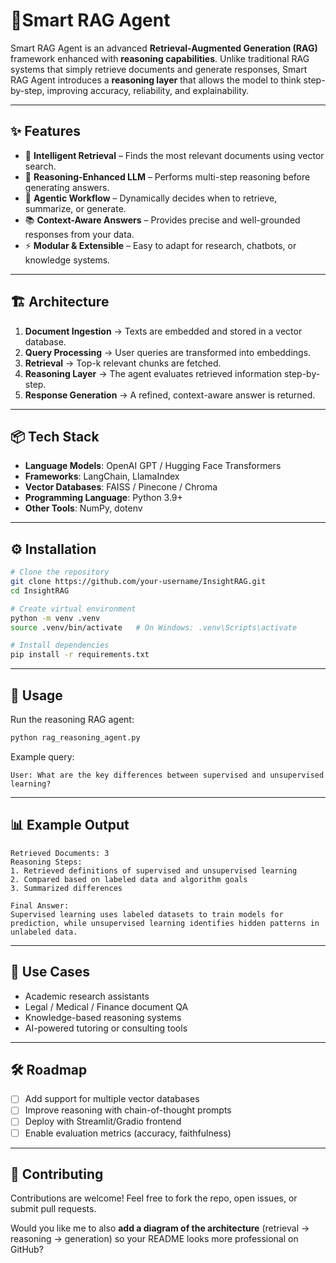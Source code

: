 

# 🚀Smart RAG Agent

Smart RAG Agent is an advanced **Retrieval-Augmented Generation (RAG)** framework enhanced with **reasoning capabilities**. Unlike traditional RAG systems that simply retrieve documents and generate responses, Smart RAG Agent introduces a **reasoning layer** that allows the model to think step-by-step, improving accuracy, reliability, and explainability.

---

## ✨ Features

* 🔎 **Intelligent Retrieval** – Finds the most relevant documents using vector search.
* 🧠 **Reasoning-Enhanced LLM** – Performs multi-step reasoning before generating answers.
* 🤖 **Agentic Workflow** – Dynamically decides when to retrieve, summarize, or generate.
* 📚 **Context-Aware Answers** – Provides precise and well-grounded responses from your data.
* ⚡ **Modular & Extensible** – Easy to adapt for research, chatbots, or knowledge systems.

---

## 🏗️ Architecture

1. **Document Ingestion** → Texts are embedded and stored in a vector database.
2. **Query Processing** → User queries are transformed into embeddings.
3. **Retrieval** → Top-k relevant chunks are fetched.
4. **Reasoning Layer** → The agent evaluates retrieved information step-by-step.
5. **Response Generation** → A refined, context-aware answer is returned.

---

## 📦 Tech Stack

* **Language Models**: OpenAI GPT / Hugging Face Transformers
* **Frameworks**: LangChain, LlamaIndex
* **Vector Databases**: FAISS / Pinecone / Chroma
* **Programming Language**: Python 3.9+
* **Other Tools**: NumPy, dotenv

---

## ⚙️ Installation

```bash
# Clone the repository
git clone https://github.com/your-username/InsightRAG.git
cd InsightRAG

# Create virtual environment
python -m venv .venv
source .venv/bin/activate   # On Windows: .venv\Scripts\activate

# Install dependencies
pip install -r requirements.txt
```

---

## 🚀 Usage

Run the reasoning RAG agent:

```bash
python rag_reasoning_agent.py
```

Example query:

```
User: What are the key differences between supervised and unsupervised learning?  
```

---

## 📊 Example Output

```
Retrieved Documents: 3  
Reasoning Steps:  
1. Retrieved definitions of supervised and unsupervised learning  
2. Compared based on labeled data and algorithm goals  
3. Summarized differences  

Final Answer:  
Supervised learning uses labeled datasets to train models for prediction, while unsupervised learning identifies hidden patterns in unlabeled data.  
```

---

## 📌 Use Cases

* Academic research assistants
* Legal / Medical / Finance document QA
* Knowledge-based reasoning systems
* AI-powered tutoring or consulting tools

---

## 🛠️ Roadmap

* [ ] Add support for multiple vector databases
* [ ] Improve reasoning with chain-of-thought prompts
* [ ] Deploy with Streamlit/Gradio frontend
* [ ] Enable evaluation metrics (accuracy, faithfulness)

---

## 🤝 Contributing

Contributions are welcome! Feel free to fork the repo, open issues, or submit pull requests.


Would you like me to also **add a diagram of the architecture** (retrieval → reasoning → generation) so your README looks more professional on GitHub?
